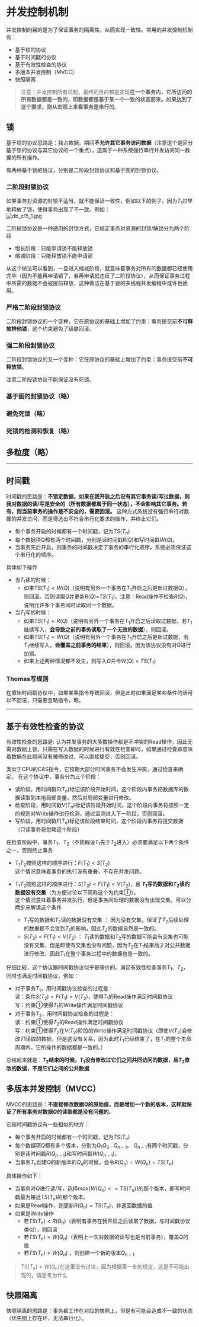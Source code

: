 # 并发控制机制
并发控制的目的是为了保证事务的隔离性，从而实现一致性。常用的并发控制机制有：
* 基于锁的协议
* 基于时间戳的协议
* 基于有效性检查的协议
* 多版本并发控制（MVCC）
* 快照隔离
<!-- 

在理解这些机制时候，都可以用1个简单的并发场景来检验：    
$T_1$和$T_2$并发对数据$Q$进行读取、修改、写入。此时有多种调度的可能（如下图），数据库通过采用我们介绍的并发控制机制，可以保证只生成串行化的调度，从而保持一致性。  
![db_c15_2.jpg](/imgs/db_c15_2.jpg) -->

> 注意：并发控制所有机制，最终的目的都是实现**在一个事务内，它所访问的所有数据都是一致的，即数据都是基于某一个一致的状态而来。如果达到了这个要求，则从宏观上来看事务是串行的**。


## 锁
基于锁的协议思路是：独占数据，期间**不允许其它事务访问数据**（注意这个是区分基于锁的协议与其它协议的一个重点），这属于一种系统强行串行并发访问同一数据的所有操作。  

有两种基于锁的协议，分别是二阶段封锁协议和基于图的封锁协议。

### 二阶段封锁协议
如果事务对资源的封锁不适当，就不能保证一致性，例如以下的例子，因为$T_1$过早地释放了锁，使得事务出现了不一致。例如：  
![db_c15_1.jpg](/imgs/db_c15_1.jpg)

二阶段锁协议是一种通用的封锁方式，它规定事务对资源的封锁/解锁分为两个阶段  

* 增长阶段：只能申请锁不能释放锁
* 缩减阶段：只能释放锁不能申请锁  

从这个做法可以看到，一旦进入缩减阶段，就意味着事务对所有的数据都已经使用完毕（因为不能再申请锁了，若再申请就违反了二阶段协议），从而保证事务过程中所需的数据不会被提前释放，这种做法在基于锁的多线程并发编程中或许也适用。

### 严格二阶段封锁协议
二阶段封锁协议的一个变种，它在原协议的基础上增加了约束：事务提交前**不可释放排他锁**，这个约束避免了级联回滚。

### 强二阶段封锁协议
二阶段封锁协议的又一个变种：它在原协议的基础上增加了约束：事务提交前**不可释放锁**。

注意二阶段锁协议不能保证没有死锁。

### 基于图的封锁协议（略）
### 避免死锁（略）
### 死锁的检测和恢复（略）
## 多粒度（略）


---

## 时间戳

时间戳的思路是：**不锁定数据，如果在我开启之后没有其它事务读/写过数据，则我对数据的读/写是安全的（所有数据都属于同一状态），不会影响其它事务。若有，则当前事务的操作是不安全的，需要回滚。**  这种方式系统没有强行串行对数据的并发访问，而是筛选出不符合串行化要求的操作，并终止它们。

* 每个事务开启的时候都有一个时间戳，记为$TS(T_n)$
* 每个数据项Q都有两个时间戳，分别是读时间戳$R(Q)$和写时间戳$W(Q)$。
* 当事务先后开启，则事务的时间戳决定了事务的串行化顺序，系统必须保证这个串行化的顺序。

具体如下操作  

* 当$T_1$读的时候：
    * 如果$TS(T_1)<W(Q)$（说明有另外一个事务在$T_1$开启之后更新过数据Q），则回滚。否则读取$Q$并更新$R(Q)$=$TS(T_1)$。注意：Read操作不检查$R(Q)$，说明允许多个事务同时读取同一个数据。
* 当$T_1$写的时候：
    * 如果$TS(T_1)<R(Q)$（说明有另外一个事务在$T_1$开启之后读取过数据，若$T_1$继续写入，**会导致之前的事务读取了一个无效的数据**），则回滚。
    * 如果$TS(T_1)<W(Q)$（说明有另外一个事务在$T_1$开启之后更新过数据，若$T_1$继续写入，**会覆盖之前事务的结果**），则回滚。因为该协议没有对Q进行加锁。
    * 如果上述两种情况都不发生，则写入$Q$并令$W(Q)$ = $TS(T_1)$




### Thomas写规则  

在原始时间戳协议中，如果某条指令导致回滚，但是此时如果满足某些条件的话可以不回滚，只需要忽略指令，略。

---
## 基于有效性检查的协议

有效性检查的思路是: 认为并发事务的大多数操作都是不冲突的Read操作，因此无需对数据上锁，只需在写入数据的时候进行有效性检查即可，如果通过检查即意味着数据在此期间没有被修改过，可以直接提交，否则回滚。

类似于CPU的CAS指令，它预期大部分时间事务不会发生冲突，通过检查来确定。
在这个协议中，事务分为三个阶段：

* 读阶段，用时间戳$S(T_n)$标记该阶段开始时间，这个阶段内事务把数据库的数据读取到本地局部变量，然后对局部变量进行修改。  
* 检查阶段，用时间戳$V(T_n)$标记该阶段开始时间，这个阶段内事务将按照一定的规则对Write操作进行检测，通过监测进入下一阶段，否则回滚。
* 写阶段，用时间戳$F(T_n)$标记该阶段结束时间，这个阶段内事务将提交数据（只读事务将忽略这个阶段）

在检查阶段中，事务$T_1、T_2$（不妨假设$T_1$先于$T_2$进入）必须要满足以下两个条件之一，否则终止事务

* $T_1 T_2$按照这样的顺序进行：$F(T_1) < S(T_2)$  
    这个情况意味着事务的执行没有重叠，不存在并发问题。

* $T_1 T_2$按照这样的顺序进行：$S(T_2) < F(T_1) < V(T_2)$，且 **$T_1$写的数据和$T_2$读的数据没有交集**（为方便讨论以下简称这个为约束①）。  
    这个情况意味着事务并发执行，但是事务间处理的数据没有出现交集。可以分两步来解读这个条件  
    * $T_1$写的数据和$T_2$读的数据没有交集 ： 因为没有交集，保证了$T_2$后续处理的数据都不会受到$T_1$的影响，因此$T_2$的数据自然是一致的。
    * $S(T_2) < F(T_1) < V(T_2)$ ： $T_1$读的数据和$T_2$写的数据可能会有交集也可能没有交集，但是即使有交集也没有问题，因为$T_2$在$T_1$结束后才对公共数据进行修改，因此$T_1$在整个事务过程中的数据也是一致的。
  
仔细比较，这个协议跟时间戳协议似乎是等价的。满足有效性检查事务$T_1、T_2$，同时也满足时间戳协议，例如：
* 对于事务$T_1$，用时间戳协议检查的过程是：    
    读：条件$S(T_2) < F(T_1) < V(T_2)$，使得$T_1$的Read操作满足时间戳协议  
    写：约束①使得$T_1$的Write操作满足时间戳协议  
* 对于事务$T_2$，用时间戳协议检查的过程是：    
    读：约束①使得$T_2$的Read操作满足时间戳协议  
    写：约束①使得$T_2$在$V(T_2)$阶段的Write操作满足时间戳协议（即使$V(T_2)$会修改$T1$读取的数据，但是这没有关系，因为此时$T_1$已经结束了，在$T_1$的整个生命周期内，它所操作的数据都是一致的。）  
    
总结起来就是：**$T_2$结束的时候，$T_1$没有修改过它们之间共同访问的数据，且$T_2$修改的数据，不是它们之间的公共数据**


## 多版本并发控制（MVCC）
MVCC的思路是：**不直接修改数据$Q$的原始值，而是增加一个新的版本，这样就保证了所有事务对数据$Q$的读取都是没有问题的**。  

它和时间戳协议有一些相似的地方：

* 每个事务开启的时候都有一个时间戳，记为$TS(T_n)$
* 每个数据项$Q$都有多个版本，分别为$Q_1 Q_2 ... Q_{n-1}$。 $Q_{n-1}$有两个时间戳，分别是读时间戳$R(Q_{n-1})$和写时间戳$W(Q_{n-1})$。
* 当事务$T_n$创建$Q$的新版本的$Q_n$的时候，会令$R(Q_n)=W(Q_n) = TS(T_n)$

具体操作如下：
* 当事务对$Q$进行读/写，选择$max\{W(Q_n)<=TS(T_n)\}$的那个版本，即写时间戳最为接近$TS(T_n)$的那个版本。
* 如果是Read操作，则更新$R(Q_n) = TS(T_n)$，并返回数据的值
* 如果是Write操作
    * 若$TS(T_n) < R(Q_n)$（表明有事务在我开启之后读取了数据，与时间戳协议类似），则回滚
    * 若$TS(T_n) = W(Q_n)$（表明上一次对数据的读写也是当前事务），覆盖$Q$的值
    * 若$TS(T_n) > W(Q_n)$ ，则创建一个新的版本$Q_{n+1}$
>$TS(T_n) < W(Q_n)$在这里没有讨论，因为根据第一步的规定，这是不可能出现的，请思考为什么

## 快照隔离
快照隔离的思路是：事务都工作在对应的快照上，但是有可能会造成不一致的状态（优先图上存在环，无法串行化）。  